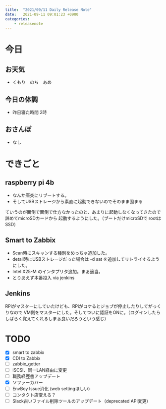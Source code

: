 ```yaml
---
title:  "2021/09/11 Daily Release Note"
date:   2021-09-11 09:01:23 +0900
categories:
	- releasenote
---
```

# 今日

## お天気

* くもり　のち　あめ

## 今日の体調

* 昨日寝た時間 2時

## おさんぽ

* なし

# できごと

## raspberry pi 4b

* なんか唐突にリブートする。
* そしてUSBストレージから素直に起動できないのでそのまま固まる

ていうのが面倒で面倒で仕方なかったのと、あまりに起動しなくなってきたので諦めてmicroSDカードから
起動するようにした。（ブートだけmicroSDで rootはSSD）

## Smart to Zabbix

* Scan時にスキャンする種別をめっちゃ追加した。
* detail時にUSBストレージだった場合は -d sat を追加してリトライするようにした。
* Intel X25-M のインタプリタ追加。まぁ適当。
* とりあえず本番投入 via jenkins

## Jenkins

RPiがマスターにしていたけども、RPiがコケるとジョブが停止したりしてがっくりなので
VM側をマスターにした。そしてついに認証をONに。（ログインしたらしばらく覚えてくれるしまぁ良いだろうという感じ）

# TODO 

- [x] smart to zabbix
- [x] CDI to Zabbix
- [ ] zabbix_getter
- [ ] iSCSI、同一LAN経由に変更
- [ ] 職務経歴書アップデート
- [x] ソファーカバー
- [ ] EnvBoy Issue消化 (web settingほしい)
- [ ] コンタクト店変える？
- [ ] Slack古いファイル削除ツールのアップデート（deprecated API変更）
